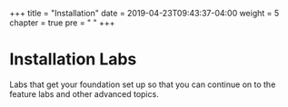 +++
title = "Installation"
date = 2019-04-23T09:43:37-04:00
weight = 5
chapter = true
pre = "<i class='fas fa-download'></i> "
+++

# Installation Labs

Labs that get your foundation set up so that you can continue on to the feature labs and other advanced topics.